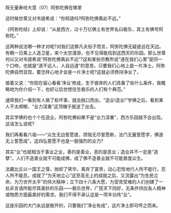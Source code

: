 
观无量寿经大意（07）阿弥陀佛在哪里

这时候世尊又对韦提希说：“你知道吗?阿弥陀佛离此不远。”

《阿弥陀经》上却说：“从是西方，过十万亿佛土有世界名曰极乐，其土有佛号阿弥陀。”

这两种说法哪一种才对呢?对我们这群凡夫俗子而言，阿弥陀佛无疑是远在天边。有朝一日乘上人造卫星，来个太空漫游，也不见得能找到这西天的乐园。那么世尊何以又对韦提希说“阿弥陀佛离此不远”?这和某些宗教所说“道在我们心里”是同一个口吻，也就是“道不远人，人自远道”的意思，只要我们心地上是一片净土，阿弥陀佛自然显现，要怎样心地才会是一片净土呢?这就必须修持净业了。

接着又说：“你现在留心看看‘净业’修成，生于彼岸的人们具备了些什么条件，我概略地为你介绍一下，也好让后世想往生极乐的人们有个典范。”

通常我们一看到有人做了桩坏事，就会脱口而出，“造业!造业!”学佛之后，看到某人不太顺眼，“业力深重”这顶帽子就送了出去。

其实学佛的也个个在造业，阿弥陀佛如果不是“业力深重”，西方乐园就不会出现。这话怎么说呢?

我们再看看六祖——“众生无边誓愿度，烦恼无尽誓愿断，法门无量誓愿学，佛道无上誓愿成”。这四弘誓愿不也是一股强烈的业力?

其实“业”也就相当于事业之业，善的是善业，恶的是恶业；造业并不一定是“造孽”。人们不造善业就不可能成佛，成了佛不造善业就不可能普度众生。

法藏比丘以一国王之尊，抛却了荣华，离弃了富贵，动心忍性地行人所不能行，忍人所不能忍。成就了“为天地立心”这至高无上的成就之后，又流露出“为生民立命，为万世开太平”的伟大精神；立下四十八条大愿，为受苦受难的人们创建了一处非言语所能尽其美妙的乐园——极乐世界，广揽天下同好，无条件供应各人精神或物质方面最美好的需求。我们不得不承认这是一项丰功伟“业”。

这座乐园的大门永远是敞开的，只要我们“净业有成”，这片净土即可呼之而来。
